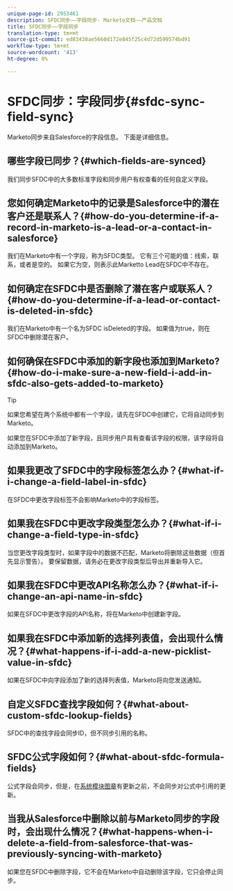 ```yaml
---
unique-page-id: 2953461
description: SFDC同步——字段同步- Marketo文档——产品文档
title: SFDC同步——字段同步
translation-type: tm+mt
source-git-commit: ed83438ae5660d172e845f25c4d72d599574bd91
workflow-type: tm+mt
source-wordcount: '413'
ht-degree: 0%

---
```



# SFDC同步：字段同步{#sfdc-sync-field-sync}

Marketo同步来自Salesforce的字段信息。 下面是详细信息。

## 哪些字段已同步？{#which-fields-are-synced}

我们同步SFDC中的大多数标准字段和同步用户有权查看的任何自定义字段。

## 您如何确定Marketo中的记录是Salesforce中的潜在客户还是联系人？{#how-do-you-determine-if-a-record-in-marketo-is-a-lead-or-a-contact-in-salesforce}

我们在Marketo中有一个字段，称为SFDC类型。 它有三个可能的值：线索，联系，或者是空的。 如果它为空，则表示此Marketto Lead在SFDC中不存在。

## 如何确定在SFDC中是否删除了潜在客户或联系人？{#how-do-you-determine-if-a-lead-or-contact-is-deleted-in-sfdc}

我们在Marketo中有一个名为SFDC isDeleted的字段。 如果值为true，则在SFDC中删除潜在客户。

## 如何确保在SFDC中添加的新字段也添加到Marketo?{#how-do-i-make-sure-a-new-field-i-add-in-sfdc-also-gets-added-to-marketo}

>[!TIP]
>
>如果您希望在两个系统中都有一个字段，请先在SFDC中创建它，它将自动同步到Marketo。

如果您在SFDC中添加了新字段，且同步用户具有查看该字段的权限，该字段将自动添加到Marketo。

## 如果我更改了SFDC中的字段标签怎么办？{#what-if-i-change-a-field-label-in-sfdc}

在SFDC中更改字段标签不会影响Marketo中的字段标签。

## 如果我在SFDC中更改字段类型怎么办？{#what-if-i-change-a-field-type-in-sfdc}

当您更改字段类型时，如果字段中的数据不匹配，Marketo将删除这些数据（但首先显示警告）。 要保留数据，请务必在更改字段类型后导出并重新导入它。

## 如果我在SFDC中更改API名称怎么办？{#what-if-i-change-an-api-name-in-sfdc}

如果在SFDC中更改字段的API名称，将在Marketo中创建新字段。

## 如果我在SFDC中添加新的选择列表值，会出现什么情况？{#what-happens-if-i-add-a-new-picklist-value-in-sfdc}

如果在SFDC中向字段添加了新的选择列表值，Marketo将向您发送通知。

## 自定义SFDC查找字段如何？{#what-about-custom-sfdc-lookup-fields}

SFDC中的查找字段会同步ID，但不同步引用的名称。

## SFDC公式字段如何？{#what-about-sfdc-formula-fields}

公式字段会同步，但是，在[系统模块图章](https://help.salesforce.com/apex/HTViewSolution?id=000193203&amp;language=en_US)有更新之前，不会同步对公式中引用的更新。

## 当我从Salesforce中删除以前与Marketo同步的字段时，会出现什么情况？{#what-happens-when-i-delete-a-field-from-salesforce-that-was-previously-syncing-with-marketo}

如果您在SFDC中删除字段，它不会在Marketo中自动删除该字段，它只会停止同步。
